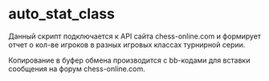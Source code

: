 # auto_stat_class

Данный скрипт подключается к API сайта chess-online.com и формирует отчет о кол-ве игроков в разных игровых классах турнирной серии.

Копирование в буфер обмена производится с bb-кодами для вставки сообщения на форум chess-online.com.
